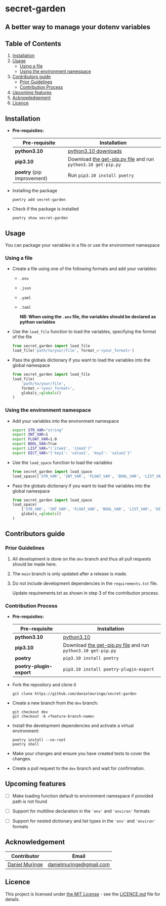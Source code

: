 # secret-garden
## A better way to manage your dotenv variables

## Table of Contents

1. [Installation](#installation)
1. [Usage](#usage)
    - [Using a file](#using-a-file)
    - [Using the environment namespace](#using-the-environment-namespace)
1. [Contributors guide](#contributors-guide)
    - [Prior Guidelines](#prior-guidelines)
    - [Contribution Process](#contribution-process)
1. [Upcoming features](#upcoming-features)
1. [Acknowledgement](#acknowledgements)
1. [Licence](#licence)


## Installation

- **Pre-requisites:**

    Pre-requisite | Installation
    --- | ---
    **python3.10** | [python3.10 downloads](https://www.python.org/downloads/release/python-3100/)
    **pip3.10** | Download [the get-pip.py file](https://bootstrap.pypa.io/get-pip.py) and run `python3.10 get-pip.py`
    **poetry** (pip improvement) | Run `pip3.10 install poetry`
    
- Installing the package

    ```
    poetry add secret-garden
    ```

- Check if the package is installed

    ```
    poetry show secret-garden
    ```

## Usage

You can package your variables in a file or use the environment namespace

### Using a file

- Create a file using one of the following formats and add your variables:

    - `.env`
    - `.json`
    - `.yaml`
    - `.toml`

        **NB: When using the `.env` file, the variables should be declared as python variables**
    

- Use the `load_file` function to load the variables, specifying the format of the file

    ```python
    from secret_garden import load_file
    load_file('path/to/your/file', format_='<your_format>')
    ```

- Pass the globals dictionary if you want to load the variables into the global namespace

    ```python
    from secret_garden import load_file
    load_file(
        'path/to/your/file',
        format_='<your_format>',
        globals_=globals()
    )
    ```

### Using the environment namespace

- Add your variables into the environment namespace

    ```bash
    export STR_VAR="string"
    export INT_VAR=1
    export FLOAT_VAR=1.0
    export BOOL_VAR=True
    export LIST_VAR="['item1', 'item2']"
    export DICT_VAR="{'key1': 'value1', 'key2': 'value2'}"
    ```

- Use the `load_space` function to load the variables

    ```python
    from secret_garden import load_space
    load_space(['STR_VAR', 'INT_VAR', 'FLOAT_VAR', 'BOOL_VAR', 'LIST_VAR', 'DICT_VAR'])
    ```

- Pass the globals dictionary if you want to load the variables into the global namespace

    ```python
    from secret_garden import load_space
    load_space(
        ['STR_VAR', 'INT_VAR', 'FLOAT_VAR', 'BOOL_VAR', 'LIST_VAR', 'DICT_VAR'],
        globals_=globals()
    )
    ```


## Contributors guide


### Prior Guidelines

1. All development is done on the `dev` branch and thus all pull requests should be made here.

1. The `main` branch is only updated after a release is made.

1. Do not include development dependencies in the `requirements.txt` file.

    Update requirements.txt as shown in step 3 of the contribution process.


### Contribution Process

- **Pre-requisites:**

    Pre-requisite | Installation
    --- | ---
    **python3.10** | [python3.10](https://www.python.org/downloads/release/python-3100/)
    **pip3.10** | Download [the get-pip.py file](https://bootstrap.pypa.io/get-pip.py) and run `python3.10 get-pip.py`
    **poetry** | `pip3.10 install poetry`
    **poetry-plugin-export** | `pip3.10 install poetry-plugin-export`

- Fork the repository and clone it
    ```
    git clone https://github.com/danielmuringe/secret-garden
    ```

- Create a new branch from the `dev` branch: 
    ```
    git checkout dev
    git checkout -b <feature-branch-name>
    ```

- Install the development dependencies and activate a virtual environment:
    
    ```
    poetry install --no-root
    poetry shell
    ```

- Make your changes and ensure you have created tests to cover the changes.

- Create a pull request to the `dev` branch and wait for confirmation.


## Upcoming features

- [ ] Make loading function default to environment namespace if provided path is not found

- [ ] Support for multiline declaration in the `'env'` and `'environ'` formats

- [ ] Support for nested dictionary and list types in the `'env'` and `'environ'` formats


## Acknowledgement

Contributor | Email
--- | ---
[Daniel Muringe](https://github.com/danielmuringe) | [danielmuringe@gmail.com](mailto:danielmuringe@gmail.com)


## Licence

This project is licensed under [the MIT License](https://opensource.org/license/mit/) - see the [LICENCE.md](LICENCE.md) file for details.
